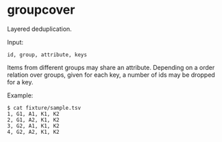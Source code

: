 groupcover
==========

Layered deduplication.

Input:

```
id, group, attribute, keys
```

Items from different groups may share an attribute. Depending on a order
relation over groups, given for each key, a number of ids may be dropped for a
key.

Example:

```
$ cat fixture/sample.tsv
1, G1, A1, K1, K2
2, G1, A2, K1, K2
3, G2, A1, K1, K2
4, G2, A2, K1, K2
```
